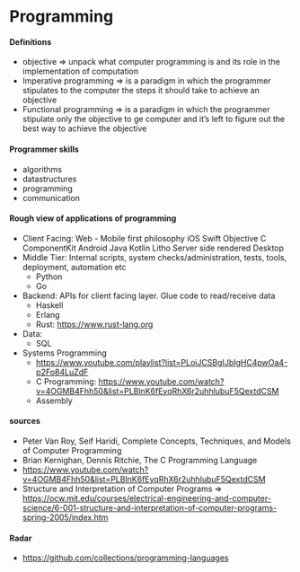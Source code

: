 # Programming
#### Definitions  
* objective => unpack what computer programming is and its role in the implementation of computation
* Imperative programming => is a paradigm in which the programmer stipulates to the computer the steps it should take to achieve an objective 
* Functional programming => is a paradigm in which the programmer stipulate only the objective to ge computer and it’s left to figure out the best way to achieve the objective

#### Programmer skills
* algorithms 
* datastructures
* programming
* communication

#### Rough view of applications of programming
* Client Facing:
    Web - Mobile first philosophy
    iOS
        Swift
        Objective C
        ComponentKit
    Android
        Java
        Kotlin
        Litho
    Server side rendered 
    Desktop
* Middle Tier: Internal scripts, system checks/administration, tests, tools, deployment, automation etc
    * Python
    * Go
* Backend: APIs for client facing layer. Glue code to read/receive data
    * Haskell
    * Erlang
    * Rust: https://www.rust-lang.org
* Data:
    * SQL
* Systems Programming
    * https://www.youtube.com/playlist?list=PLoiJCSBgIJbIgHC4pwOa4-p2Fo84LuZdF
    * C Programming: https://www.youtube.com/watch?v=4OGMB4Fhh50&list=PLBlnK6fEyqRhX6r2uhhlubuF5QextdCSM
    * Assembly

#### sources
* Peter Van Roy, Seif Haridi, Complete Concepts, Techniques, and Models of Computer Programming
* Brian Kernighan, Dennis Ritchie, The C Programming Language
* https://www.youtube.com/watch?v=4OGMB4Fhh50&list=PLBlnK6fEyqRhX6r2uhhlubuF5QextdCSM
* Structure and Interpretation of Computer Programs => 
https://ocw.mit.edu/courses/electrical-engineering-and-computer-science/6-001-structure-and-interpretation-of-computer-programs-spring-2005/index.htm

#### Radar
* https://github.com/collections/programming-languages 

